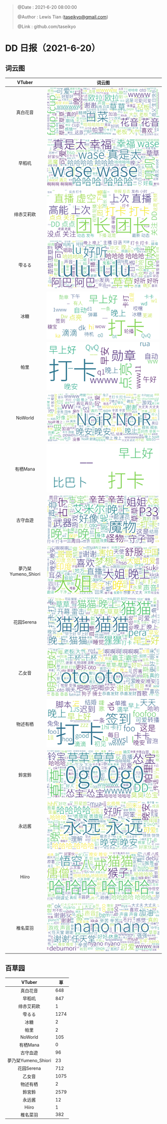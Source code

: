 > @Date    : 2021-6-20 08:00:00
>
> @Author  : Lewis Tian (taseikyo@gmail.com)
>
> @Link    : github.com/taseikyo

# DD 日报（2021-6-20）


## 词云图

|VTuber|词云图|
|:-:|-|
|真白花音|![](../images/21402309_2021-6-20_purge_wordcloud.png)|
|早稻叽|![](../images/41682_2021-6-20_purge_wordcloud.png)|
|绯赤艾莉欧|![](../images/21396545_2021-6-20_purge_wordcloud.png)|
|雫るる|![](../images/21013446_2021-6-20_purge_wordcloud.png)|
|冰糖|![](../images/876396_2021-6-20_purge_wordcloud.png)|
|帕里|![](../images/4895312_2021-6-20_purge_wordcloud.png)|
|NoWorld|![](../images/21448649_2021-6-20_purge_wordcloud.png)|
|有栖Mana|![](../images/6542258_2021-6-20_purge_wordcloud.png)|
|古守血遊|![](../images/8725120_2021-6-20_purge_wordcloud.png)|
|夢乃栞Yumeno_Shiori|![](../images/14052636_2021-6-20_purge_wordcloud.png)|
|花园Serena|![](../images/14327465_2021-6-20_purge_wordcloud.png)|
|乙女音|![](../images/21320551_2021-6-20_purge_wordcloud.png)|
|物述有栖|![](../images/21449083_2021-6-20_purge_wordcloud.png)|
|鈴宮鈴|![](../images/21685677_2021-6-20_purge_wordcloud.png)|
|永远酱|![](../images/21701071_2021-6-20_purge_wordcloud.png)|
|Hiiro|![](../images/21919321_2021-6-20_purge_wordcloud.png)|
|椎名菜羽|![](../images/22347054_2021-6-20_purge_wordcloud.png)|

## 百草园

|VTuber|草|
|:-:|-|
|真白花音|648|
|早稻叽|847|
|绯赤艾莉欧|1|
|雫るる|1274|
|冰糖|2|
|帕里|2|
|NoWorld|105|
|有栖Mana|0|
|古守血遊|96|
|夢乃栞Yumeno_Shiori|23|
|花园Serena|712|
|乙女音|1075|
|物述有栖|2|
|鈴宮鈴|2579|
|永远酱|12|
|Hiiro|1|
|椎名菜羽|382|
